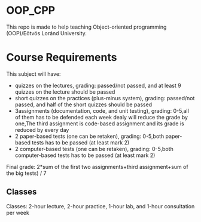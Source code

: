 # OOP_CPP
This repo is made to help teaching Object-oriented programming (OOP)/Eötvös Loránd University.<br/>
<h1>Course Requirements </h1>
This subject will have:<br/>
<ul>
  <li>quizzes on the lectures, grading: passed/not passed, and at least 9 quizzes on the lecture should be passed</li>
  <li>short quizzes on the practices (plus-minus system), grading: passed/not passed, and half of the short quizzes should be passed</li>
  <li> 3assignments (documentation, code, and unit testing), grading: 0-5,all of them has to be defended each week dealy will reduce the grade by one,The third assignment is code-based assignment and its grade is reduced by every day  </li>
  <li> 2 paper-based tests (one can be retaken), grading: 0-5,both paper-based tests has to be passed (at least mark 2) </li>
  <li>2 computer-based tests (one can be retaken), grading: 0-5,both computer-based tests has to be passed (at least mark 2)</li>
  </ul>
  Final grade: 2*sum of the first two assignments+third assignment+sum of the big tests) / 7 <br/>
  
  <h2>Classes</h2>
  Classes: 2-hour lecture, 2-hour practice, 1-hour lab, and 1-hour consultation per week <br/>
  

